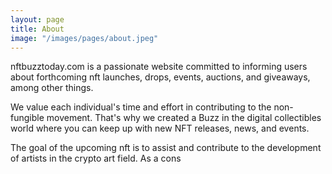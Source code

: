 ```yaml
---
layout: page
title: About
image: "/images/pages/about.jpeg"
---
```


nftbuzztoday.com is a passionate website committed to informing users about forthcoming nft launches, drops, events, auctions, and giveaways, among other things.

We value each individual's time and effort in contributing to the non-fungible movement. That's why we created a Buzz in the digital collectibles world where you can keep up with new NFT releases, news, and events.

The goal of the upcoming nft is to assist and contribute to the development of artists in the crypto art field. As a cons
